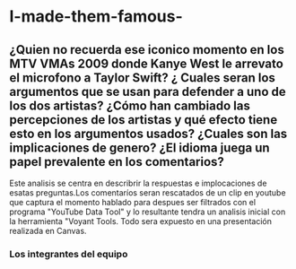 # I-made-them-famous-
## ¿Quien no recuerda ese iconico momento en los MTV VMAs  2009 donde Kanye West le arrevato el microfono a Taylor Swift? ¿ Cuales seran los argumentos que se usan para defender a uno de los dos artistas? ¿Cómo han cambiado las percepciones de los artistas y qué efecto tiene esto en los argumentos usados? ¿Cuales son las implicaciones de genero? ¿El idioma juega un papel prevalente en los comentarios? 
Este analisis se centra en describrir la respuestas e implocaciones de esatas preguntas.Los comentaríos seran rescatados de un clip en youtube que captura el momento hablado  para despues ser filtrados con el programa "YouTube Data Tool" y lo resultante tendra un analisis inicial con la herramienta "Voyant Tools. Todo sera expuesto en una presentación realizada en Canvas.
### Los integrantes del equipo 

